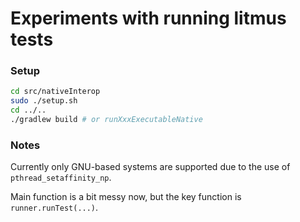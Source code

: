 # Experiments with running litmus tests

### Setup
```bash
cd src/nativeInterop
sudo ./setup.sh
cd ../..
./gradlew build # or runXxxExecutableNative
```

### Notes
Currently only GNU-based systems are supported due to the use of `pthread_setaffinity_np`. 

Main function is a bit messy now, but the key function is `runner.runTest(...)`.
